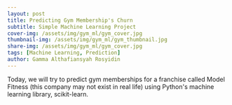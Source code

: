 ```yaml
---
layout: post
title: Predicting Gym Membership's Churn 
subtitle: Simple Machine Learning Project
cover-img: /assets/img/gym_ml/gym_cover.jpg
thumbnail-img: /assets/img/gym_ml/gym_thumbnail.jpg
share-img: /assets/img/gym_ml/gym_cover.jpg
tags: [Machine Learning, Prediction]
author: Gamma Althafiansyah Rosyidin
---
```


Today, we will try to predict gym memberships for a franchise called Model Fitness (this company may not exist in real life) using Python's machine learning library, scikit-learn.
